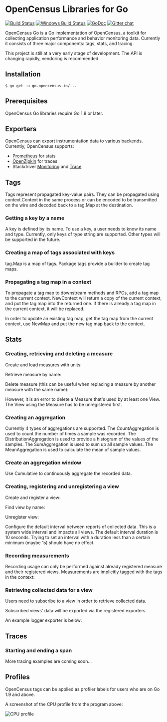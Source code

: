 # OpenCensus Libraries for Go

[![Build Status][travis-image]][travis-url]
[![Windows Build Status][appveyor-image]][appveyor-url]
[![GoDoc][godoc-image]][godoc-url]
[![Gitter chat][gitter-image]][gitter-url]

OpenCensus Go is a Go implementation of OpenCensus, a toolkit for
collecting application performance and behavior monitoring data.
Currently it consists of three major components: tags, stats, and tracing.

This project is still at a very early stage of development. The API is changing
rapidly, vendoring is recommended.


## Installation

```
$ go get -u go.opencensus.io/...
```

## Prerequisites

OpenCensus Go libraries require Go 1.8 or later.

## Exporters

OpenCensus can export instrumentation data to various backends. 
Currently, OpenCensus supports:

* [Prometheus][exporter-prom] for stats
* [OpenZipkin][exporter-zipkin] for traces
* Stackdriver [Monitoring][exporter-sdstats] and [Trace][exporter-sdtrace]

## Tags

Tags represent propagated key-value pairs. They can be propagated using context.Context
in the same process or can be encoded to be transmitted on the wire and decoded back
to a tag.Map at the destination.

### Getting a key by a name

A key is defined by its name. To use a key, a user needs to know its name and type.
Currently, only keys of type string are supported.
Other types will be supported in the future.

[embedmd]:# (tags.go stringKey)

### Creating a map of tags associated with keys

tag.Map is a map of tags. Package tags provide a builder to create tag maps.

[embedmd]:# (tags.go tagMap)

### Propagating a tag map in a context

To propagate a tag map to downstream methods and RPCs, add a tag map
to the current context. NewContext will return a copy of the current context,
and put the tag map into the returned one.
If there is already a tag map in the current context, it will be replaced.

[embedmd]:# (tags.go newContext)

In order to update an existing tag map, get the tag map from the current context,
use NewMap and put the new tag map back to the context.

[embedmd]:# (tags.go replaceTagMap)


## Stats

### Creating, retrieving and deleting a measure

Create and load measures with units:

[embedmd]:# (stats.go measure)

Retrieve measure by name:

[embedmd]:# (stats.go findMeasure)

Delete measure (this can be useful when replacing a measure by
another measure with the same name):

[embedmd]:# (stats.go deleteMeasure)
However, it is an error to delete a Measure that's used by at least one View. The
View using the Measure has to be unregistered first.

### Creating an aggregation

Currently 4 types of aggregations are supported. The CountAggregation is used to count
the number of times a sample was recorded. The DistributionAggregation is used to
provide a histogram of the values of the samples. The SumAggregation is used to
sum up all sample values. The MeanAggregation is used to calculate the mean of
sample values.

[embedmd]:# (stats.go aggs)

### Create an aggregation window

Use Cumulative to continuously aggregate the recorded data.

[embedmd]:# (stats.go windows)

### Creating, registering and unregistering a view

Create and register a view:

[embedmd]:# (stats.go view)

Find view by name:

[embedmd]:# (stats.go findView)

Unregister view:

[embedmd]:# (stats.go unregisterView)

Configure the default interval between reports of collected data.
This is a system wide interval and impacts all views. The default
interval duration is 10 seconds. Trying to set an interval with
a duration less than a certain minimum (maybe 1s) should have no effect.

[embedmd]:# (stats.go reportingPeriod)

### Recording measurements

Recording usage can only be performed against already registered measure
and their registered views. Measurements are implicitly tagged with the
tags in the context:

[embedmd]:# (stats.go record)

### Retrieving collected data for a view

Users need to subscribe to a view in order to retrieve collected data.

[embedmd]:# (stats.go subscribe)

Subscribed views' data will be exported via the registered exporters.

[embedmd]:# (stats.go registerExporter)

An example logger exporter is below:

[embedmd]:# (stats.go exporter)

## Traces

### Starting and ending a span

[embedmd]:# (trace.go startend)

More tracing examples are coming soon...

## Profiles

OpenCensus tags can be applied as profiler labels
for users who are on Go 1.9 and above.

[embedmd]:# (tags.go profiler)

A screenshot of the CPU profile from the program above:

![CPU profile](https://i.imgur.com/jBKjlkw.png)


[travis-image]: https://travis-ci.org/census-instrumentation/opencensus-go.svg?branch=master
[travis-url]: https://travis-ci.org/census-instrumentation/opencensus-go
[appveyor-image]: https://ci.appveyor.com/api/projects/status/vgtt29ps1783ig38?svg=true
[appveyor-url]: https://ci.appveyor.com/project/opencensusgoteam/opencensus-go/branch/master
[godoc-image]: https://godoc.org/go.opencensus.io?status.svg
[godoc-url]: https://godoc.org/go.opencensus.io
[gitter-image]: https://badges.gitter.im/census-instrumentation/lobby.svg
[gitter-url]: https://gitter.im/census-instrumentation/lobby?utm_source=badge&utm_medium=badge&utm_campaign=pr-badge&utm_content=badge


[newtags-ex]: https://godoc.org/go.opencensus.io/tag#example-NewMap
[newtags-replace-ex]: https://godoc.org/go.opencensus.io/tag#example-NewMap--Replace

[exporter-prom]: https://godoc.org/go.opencensus.io/exporter/stats/prometheus
[exporter-sdstats]: https://godoc.org/go.opencensus.io/exporter/stats/stackdriver
[exporter-zipkin]: https://godoc.org/go.opencensus.io/exporter/trace/zipkin
[exporter-sdtrace]: https://godoc.org/go.opencensus.io/exporter/trace/stackdriver
